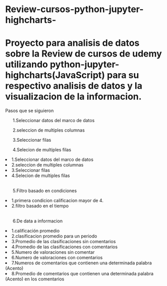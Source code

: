 # Review-cursos-python-jupyter-highcharts-

<h1>Proyecto para analisis de datos sobre la Review de cursos de udemy utilizando python-jupyter-highcharts(JavaScript) para su respectivo analisis de datos y la visualizacion de la informacion.</h1>

<p1>Pasos que se siguieron</p1>

<ul>1.Seleccionar datos del marco de datos</ul>
<ul>2.seleccion de multiples columnas </ul>
<ul>3.Seleccionar filas</ul>


<ul>4.Selecion de multiples filas</ul>
    <li>1.Seleccionar datos del marco de datos</li>
    <li>2.seleccion de multiples columnas </li>
    <li>3.Seleccionar filas</li>
    <li>4.Selecion de multiples filas</li>

<br>  

<ul>5.Filtro basado en condiciones</ul>
    <li>1.primera condicion calificacion mayor de 4.</li>
    <li>2.filtro basado en el tiempo </li>

<br>  

<ul>6.De data a informacion</ul>
    <li> 1.calificación promedio</li>
    <li> 2.clasificacion promedio para un periodo</li>
    <li> 3.Promedio de las clasificaciones sin comentarios</li>
    <li>4.Promedio de las clasificaciones con comentarios</li>
    <li>5.Numero de valoraciones sin comentar</li>
    <li>6.Numero de valoraciones con comentarios </li>
    <li>7.Numeros de comentarios que contienen una determinada palabra (Acento)</li>
<li>8.Promedio de comentarios que contienen una determinada palabra (Acento) en los comentarios</li>
